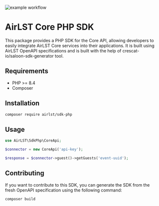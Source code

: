 ![example workflow](https://github.com/airlst/sdk-php/actions/workflows/ci.yml/badge.svg)

# AirLST Core PHP SDK

This package provides a PHP SDK for the Core API, allowing developers to easily integrate AirLST Core services into their applications. 
It is built using AirLST OpenAPI specifications and is built with the help of crescat-io/saloon-sdk-generator tool.

## Requirements
- PHP >= 8.4 
- Composer


## Installation

``` bash
composer require airlst/sdk-php
```

## Usage
``` php
use AirLST\SdkPhp\CoreApi;

$connector = new CoreApi('api-key');

$response = $connector->guest()->getGuests('event-uuid');
```

## Contributing

If you want to contribute to this SDK, you can generate the SDK from the fresh OpenAPI specification using the following command:
``` bash
composer build
```
